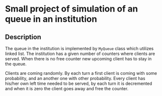 Small project of simulation of an queue in an institution
==============

Description
-------------
The queue in the institution is implemented by `MyQueue` class which utilizes linked list. The institution has a given number of counters where clients are served. When there is no free counter new upcoming client has to stay in the queue.

Clients are coming randomly. By each turn a first client is coming with some probability, and an another one with other probability. Every client has his/her own left time needed to be served, by each turn it is decremented and when it is zero the client goes away and free the counter.

